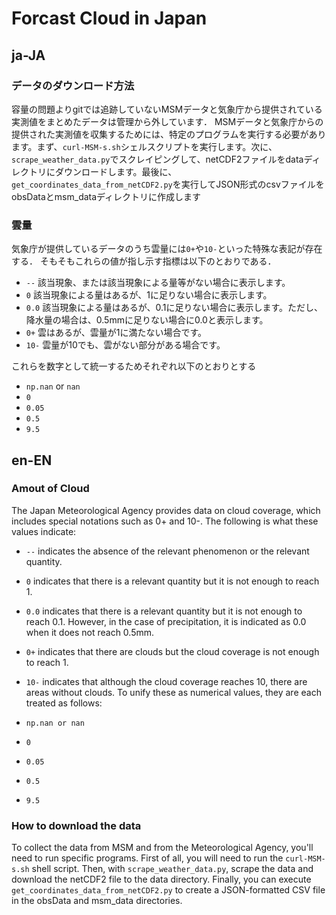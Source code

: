 # Forcast Cloud in Japan
## ja-JA

### データのダウンロード方法
容量の問題よりgitでは追跡していないMSMデータと気象庁から提供されている実測値をまとめたデータは管理から外しています．
MSMデータと気象庁からの提供された実測値を収集するためには、特定のプログラムを実行する必要があります。まず、`curl-MSM-s.sh`シェルスクリプトを実行します。次に、 `scrape_weather_data.py`でスクレイピングして、netCDF2ファイルをdataディレクトリにダウンロードします。最後に、 `get_coordinates_data_from_netCDF2.py`を実行してJSON形式のcsvファイルをobsDataとmsm_dataディレクトリに作成します

### 雲量
気象庁が提供しているデータのうち雲量には`0+`や`10-`といった特殊な表記が存在する．
そもそもこれらの値が指し示す指標は以下のとおりである．
- `--`	該当現象、または該当現象による量等がない場合に表示します。
- `0`   該当現象による量はあるが、1に足りない場合に表示します。
- `0.0`	該当現象による量はあるが、0.1に足りない場合に表示します。ただし、降水量の場合は、0.5mmに足りない場合に0.0と表示します。
- `0+`	雲はあるが、雲量が1に満たない場合です。
- `10-`	雲量が10でも、雲がない部分がある場合です。

これらを数字として統一するためそれぞれ以下のとおりとする
- `np.nan` or `nan`
- `0`
- `0.05`
- `0.5`
- `9.5`

## en-EN

### Amout of Cloud
The Japan Meteorological Agency provides data on cloud coverage, which includes special notations such as 0+ and 10-. The following is what these values indicate:

- `--` indicates the absence of the relevant phenomenon or the relevant quantity.
- `0` indicates that there is a relevant quantity but it is not enough to reach 1.
- `0.0` indicates that there is a relevant quantity but it is not enough to reach 0.1. However, in the case of precipitation, it is indicated as 0.0 when it does not reach 0.5mm.
- `0+` indicates that there are clouds but the cloud coverage is not enough to reach 1.
- `10-` indicates that although the cloud coverage reaches 10, there are areas without clouds.
To unify these as numerical values, they are each treated as follows:

- `np.nan or nan`
- `0`
- `0.05`
- `0.5`
- `9.5`

### How to download the data
To collect the data from MSM and from the Meteorological Agency, you'll need to run specific programs. First of all, you will need to run the `curl-MSM-s.sh` shell script. Then, with `scrape_weather_data.py`, scrape the data and download the netCDF2 file to the data directory. Finally, you can execute `get_coordinates_data_from_netCDF2.py` to create a JSON-formatted CSV file in the obsData and msm_data directories.